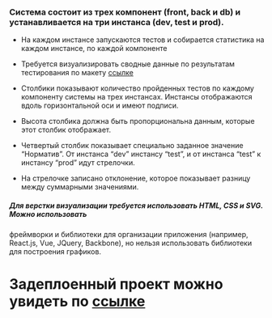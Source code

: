 ### Система состоит из трех компонент (front, back и db) и устанавливается на три инстанса (dev, test и prod). 
* На каждом инстансе запускаются тестов и собирается статистика на каждом инстансе, по 
каждой компоненте
* Требуется визуализировать сводные данные по результатам тестирования по макету [ссылке](https://www.figma.com/design/VloHlbLMb1qCId7tgb9GVh/%D1%82%D0%B5%D1%81%D1%82?node-id=8-263&t=hhTOg3kZRvEgjU9U-0)
* Столбики показывают количество пройденных тестов по каждому компоненту системы на
трех инстансах. Инстансы отображаются вдоль горизонтальной оси и имеют подписи. 

* Высота столбика должна быть пропорциональна данным, которые этот столбик 
отображает. 
* Четвертый столбик показывает специально заданное значение “Норматив”.
От инстанса “dev” инстансу “test”, и от инстанса “test” к инстансу “prod” идут стрелочки. 
* На стрелочке записано отклонение, которое показывает разницу между суммарными 
значениями.

##### Для верстки визуализации требуется использовать HTML, CSS и SVG. Можно использовать
фреймворки и библиотеки для организации приложения (например, React.js, Vue, JQuery, 
Backbone), но нельзя использовать библиотеки для построения графиков.

# Задеплоенный проект можно увидеть по [ссылке](https://data-visualization-nine.vercel.app/)